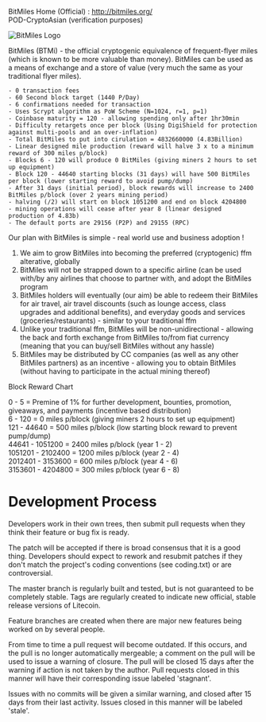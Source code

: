 BitMiles Home (Official) : http://bitmiles.org/<br />
POD-CryptoAsian (verification purposes)

![BitMiles Logo](http://i62.tinypic.com/v7xkck.png "BitMiles Logo")

BitMiles (BTMi) - the official cryptogenic equivalence of frequent-flyer miles (which is known to be more valuable than money). BitMiles can be used as a means of exchange and a store of value (very much the same as your traditional flyer miles). 

	- 0 transaction fees
	- 60 Second block target (1440 P/Day)
	- 6 confirmations needed for transaction
	- Uses Scrypt algorithm as PoW Scheme (N=1024, r=1, p=1)
	- Coinbase maturity = 120 - allowing spending only after 1hr30min
	- Difficulty retargets once per block (Using DigiShield for protection against multi-pools and an over-inflation)
	- Total BitMiles to put into cirulation = 4832660000 (4.83Billion)
	- Linear designed mile production (reward will halve 3 x to a minimum reward of 300 miles p/block)
	- Blocks 6 - 120 will produce 0 BitMiles (giving miners 2 hours to set up equipment)
	- Block 120 - 44640 starting blocks (31 days) will have 500 BitMiles per block (lower starting reward to avoid pump/dump) 
	- After 31 days (initial period), block rewards will increase to 2400 BitMiles p/block (over 2 years mining period) 
	- halving (/2) will start on block 1051200 and end on block 4204800
	- mining operations will cease after year 8 (linear designed production of 4.83b)
	- The default ports are 29156 (P2P) and 29155 (RPC)
	
Our plan with BitMiles is simple - real world use and business adoption !

1. We aim to grow BitMiles into becoming the preferred (cryptogenic) ffm alterative, globally
2. BitMiles will not be strapped down to a specific airline (can be used with/by any airlines that choose to partner with, and adopt the BitMiles program
3. BitMiles holders will eventually (our aim) be able to redeem their BitMiles for air travel, air travel discounts (such as lounge access, class upgrades and additional benefits), and everyday goods and services (groceries/restaurants) - similar to your traditional ffm
4. Unlike your traditional ffm, BitMiles will be non-unidirectional - allowing the back and forth exchange from BitMiles to/from fiat currency (meaning that you can buy/sell BitMiles without any hassle)
5. BitMiles may be distributed by CC companies (as well as any other BitMiles partners) as an incentive - allowing you to obtain BitMiles (without having to participate in the actual mining thereof)

Block Reward Chart

0 - 5 = Premine of 1% for further development, bounties, promotion, giveaways, and payments (incentive based distribution)<br />
6 - 120 = 0 miles p/block (giving miners 2 hours to set up equipment)<br />
121 - 44640 = 500 miles p/block (low starting block reward to prevent pump/dump)<br />
44641 - 1051200 = 2400 miles p/block (year 1 - 2)<br />
1051201 - 2102400 = 1200 miles p/block (year 2 - 4)<br />
2012401 - 3153600 = 600 miles p/block (year 4 - 6)<br />
3153601 - 4204800 = 300 miles p/block (year 6 - 8)<br />


Development Process
===================

Developers work in their own trees, then submit pull requests when
they think their feature or bug fix is ready.

The patch will be accepted if there is broad consensus that it is a
good thing.  Developers should expect to rework and resubmit patches
if they don't match the project's coding conventions (see coding.txt)
or are controversial.

The master branch is regularly built and tested, but is not guaranteed
to be completely stable. Tags are regularly created to indicate new
official, stable release versions of Litecoin.

Feature branches are created when there are major new features being
worked on by several people.

From time to time a pull request will become outdated. If this occurs, and
the pull is no longer automatically mergeable; a comment on the pull will
be used to issue a warning of closure. The pull will be closed 15 days
after the warning if action is not taken by the author. Pull requests closed
in this manner will have their corresponding issue labeled 'stagnant'.

Issues with no commits will be given a similar warning, and closed after
15 days from their last activity. Issues closed in this manner will be 
labeled 'stale'. 

